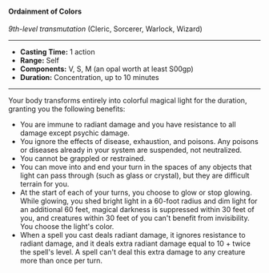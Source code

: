 #### Ordainment of Colors 
*9th-level transmutation* (Cleric, Sorcerer, Warlock, Wizard)
___
- **Casting Time:** 1 action 
- **Range:** Self 
- **Components:** V, S, M (an opal worth at least S00gp) 
- **Duration:** Concentration, up to 10 minutes 
---
Your body transforms entirely into colorful magical light for the duration, granting you the following benefits: 

* You are immune to radiant damage and you have resistance to all damage except psychic damage. 
* You ignore the effects of disease, exhaustion, and poisons. Any poisons or diseases already in your system are suspended, not neutralized. 
* You cannot be grappled or restrained. 
* You can move into and end your turn in the spaces of any objects that light can pass through (such as glass or crystal), but they are difficult terrain for you. 
* At the start of each of your turns, you choose to glow or stop glowing. While glowing, you shed bright light in a 60-foot radius and dim light for an additional 60 feet, magical darkness is suppressed within 30 feet of you, and creatures within 30 feet of you can't ben­efit from invisibility. You choose the light's color. 
* When a spell you cast deals radiant damage, it ignores resistance to radiant damage, and it deals extra radiant damage equal to 10 + twice the spell's level. A spell can't deal this extra damage to any creature more than once per turn. 

